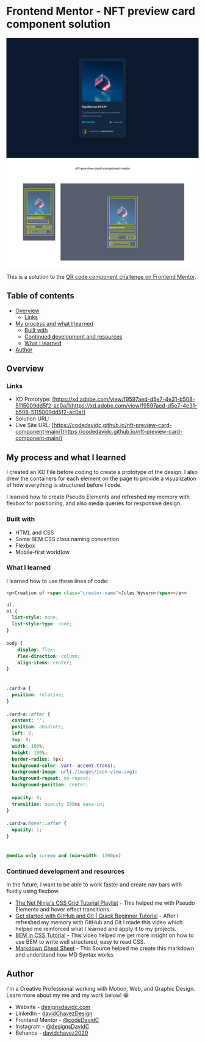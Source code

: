 # Frontend Mentor - NFT preview card component solution

![Web design layout of front end mentor QR Code Component Solution](./design/desktop-design.jpg)
![Web page design with drawn out box containers](./design/Container%20Outline.jpg)

This is a solution to the [QR code component challenge on Frontend Mentor](https://www.frontendmentor.io/challenges/).

## Table of contents

- [Overview](#overview)
  - [Links](#links)
- [My process and what I learned](#my-process-and-what-i-learned)
  - [Built with](#built-with)
  - [Continued development and resources](#continued-development-and-resources)
  - [What I learned](#what-i-learned)
- [Author](#author)


## Overview

### Links

- XD Prototype: [https://xd.adobe.com/view/f9597aed-d5e7-4e31-b508-5115009dd5f2-ac0a/](https://xd.adobe.com/view/f9597aed-d5e7-4e31-b508-5115009dd5f2-ac0a/)
- Solution URL: []()
- Live Site URL: [https://codedavidc.github.io/nft-preview-card-component-main/](https://codedavidc.github.io/nft-preview-card-component-main/)


## My process and what I learned

I created an XD File before coding to create a prototype of the design. I also drew the containers for each element on the page to provide a visualization of how everything is structured before I code.

I learned how to create Pseudo Elements and refreshed my memory with flexbox for positioning, and also media queries for responsive design. 


### Built with

- HTML and CSS
- Some BEM CSS class naming convention
- Flexbox
- Mobile-first workflow


### What I learned

I learned how to use these lines of code:

```html
<p>Creation of <span class="creator-name">Jules Wyvern</span></p>>
```
```css
ul,
ol {
  list-style: none;
  list-style-type: none;
}

body {
    display: flex;
    flex-direction: column;
    align-items: center;
}


.card>a {
  position: relative;
}

.card>a::after {
  content: '';
  position: absolute;
  left: 0;
  top: 0;
  width: 100%;
  height: 100%;
  border-radius: 9px;
  background-color: var(--accent-trans);
  background-image: url(./images/icon-view.svg);
  background-repeat: no-repeat;
  background-position: center;
  
  opacity: 0;
  transition: opacity 200ms ease-in;
}

.card>a:hover::after {
  opacity: 1;
}


@media only screen and (min-width: 1200px)

```


### Continued development and resources

In the future, I want to be able to work faster and create nav bars with fluidly using flexbow. 

- [The Net Ninja's CSS Grid Tutorial Playlist](https://www.youtube.com/playlist?list=PL4cUxeGkcC9itC4TxYMzFCfveyutyPOCY) - This helped me with Pseudo Elements and hover effect transitions.
- [Get started with GitHub and Git | Quick Beginner Tutorial](https://www.youtube.com/watch?v=lK5NsSBjSFs) - After I refreshed my memory with GitHub and Git I made this video which helped me reinforced what I learned and apply it to my projects.
- [BEM in CSS Tutorial](https://www.youtube.com/watch?v=N1TYlM0GA5E) - This video helped me get more insight on how to use BEM to write well structured, easy to read CSS.
- [Markdown Cheat Sheet](https://www.markdownguide.org/cheat-sheet/) - This Source helped me create this markdown and understand how MD Syntax works. 


## Author

I'm a Creative Professional working with Motion, Web, and Graphic Design. 
Learn more about my me and my work below! 😀

- Website - [designsdavidc.com](https://www.designsdavidc.com)
- LinkedIn - [davidChavezDesign](https://www.linkedin.com/in/davidchavezdesign/)
- Frontend Mentor - [@codeDavidC](https://www.frontendmentor.io/profile/codeDavidC)
- Instagram - [@designsDavidC](https://www.instagram.com/designsdavidc/)
- Behance - [davidchavez2020](https://www.behance.net/davidchavez2020)
